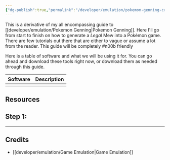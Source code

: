 ```yaml
---
{"dg-publish":true,"permalink":"/developer/emulation/pokemon-genning-create-a-mew-from-start-to-finish/","created":"2025-04-09T22:06:49.590-05:00","updated":"2025-04-09T11:27:19.000-05:00"}
---
```


This is a derivative of my all encompassing guide to [[developer/emulation/Pokemon Genning\|Pokemon Genning]]. Here I'll go from start to finish on how to generate a *Legal* Mew into a Pokémon game. There are few tutorials out there that are either to vague or assume a lot from the reader. This guide will be completely #n00b friendly

Here is a table of software and what we will be using it for. You can go ahead and download these tools right now, or download them as needed through this guide.

| Software | Description |
| -------- | ----------- |
|          |             |
## Resources

## Step 1: 

---
## Credits
- [[developer/emulation/Game Emulation\|Game Emulation]]